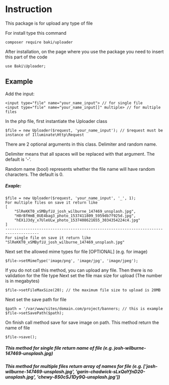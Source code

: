 # Instruction
This package is for upload any type of file

For install type this command
```
composer require baki/uploader
```
After installation, on the page where you use the package you need to insert this part of the code
```
use Baki\Uploader;
```
## Example
Add the input:
```
<input type="file" name="your_name_input"> // for single file
<input type="file" name="your_name_input[]" multiple> // for multiple files
```
In the php file, first instantiate the Uploader class
```
$file = new Uploader($request, 'your_name_input'); // $request must be instance of Illuminate\Http\Request
```
There are 2 optional arguments in this class. Delimiter and random name.

Delimiter means that all spaces will be replaced with that argument. The default is '-'.

Random name (bool) represents whether the file name will have random characters. The default is 0.
##### Exaple:
```
$file = new Uploader($request, 'your_name_input', '_', 1);
For multiple files on save it return like
[
    "SlReKKT0_xSMByfiU_josh_wilburne_147469_unsplash.jpg",
    "H8rBfHmB_0UE4bag3_photo_1537411809_5959db7f925d.jpg",
    "hEX1J3dy_x7UleULw_photo_1537408621655_3034354224c4.jpg"
]
-------------------------------------------------------------------------------------
For single file on save it return like "SlReKKT0_xSMByfiU_josh_wilburne_147469_unsplash.jpg"
```

Next set the allowed mime types for file [OPTIONAL] (e.g. for image)
```
$file->setMimeType('image/png', 'image/jpg', 'image/jpeg');
```
If you do not call this method, you can upload any file. Then there is no validation for the file type
Next set the file max size for upload (The number is in megabytes)
```
$file->setFileMaxSize(20); // the maximum file size to upload is 20MB
```
Next set the save path for file
```
$path = '/var/www/sites/domain.com/project/banners; // this is example
$file->setSavePath($path);
```
On finish call method save for save image on path. This method return the name of file
```
$file->save();
```
##### This method for single file return name of file (e.g. josh-wilburne-147469-unsplash.jpg)
##### This method for multiple files return array of names for file (e.g. ['josh-wilburne-147469-unsplash.jpg', 'garin-chadwick-sLxQaYfnD20-unsplash.jpg', 'chewy-8S0cSJ1Dy9Q-unsplash.jpg'])